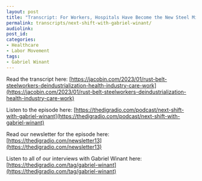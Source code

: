 ```yaml
---
layout: post
title: "Transcript: For Workers, Hospitals Have Become the New Steel Mills — Minus the Strong Unions (with Gabriel Winant)"
permalink: transcripts/next-shift-with-gabriel-winant/
audiolink: 
post_id:
categories:
- Healthcare 
- Labor Movement
tags: 
- Gabriel Winant 
---
```


Read the transcript here: [https://jacobin.com/2023/01/rust-belt-steelworkers-deindustrialization-health-industry-care-work](https://jacobin.com/2023/01/rust-belt-steelworkers-deindustrialization-health-industry-care-work)


Listen to the episode here: [https://thedigradio.com/podcast/next-shift-with-gabriel-winant](https://thedigradio.com/podcast/next-shift-with-gabriel-winant)

Read our newsletter for the episode here: [https://thedigradio.com/newsletter13](https://thedigradio.com/newsletter13)

Listen to all of our interviews with Gabriel Winant here: [https://thedigradio.com/tag/gabriel-winant](https://thedigradio.com/tag/gabriel-winant)
